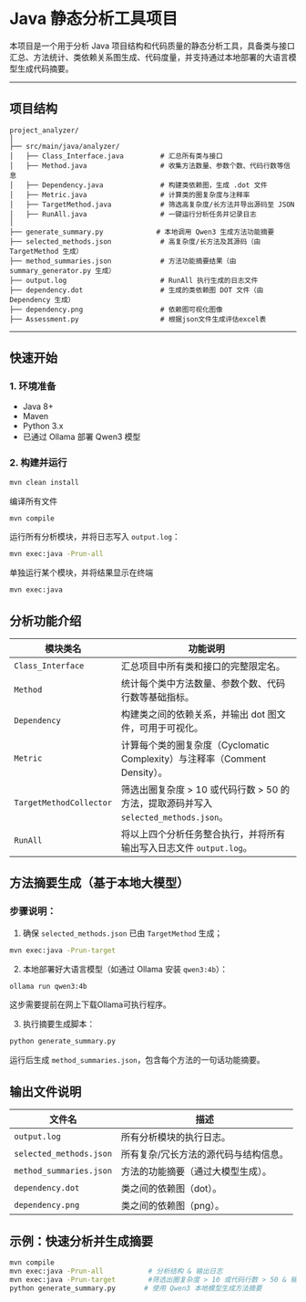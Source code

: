 # Java 静态分析工具项目

本项目是一个用于分析 Java 项目结构和代码质量的静态分析工具，具备类与接口汇总、方法统计、类依赖关系图生成、代码度量，并支持通过本地部署的大语言模型生成代码摘要。

---

##  项目结构

```
project_analyzer/
│
├── src/main/java/analyzer/
│   ├── Class_Interface.java         # 汇总所有类与接口
│   ├── Method.java                  # 收集方法数量、参数个数、代码行数等信息
│   ├── Dependency.java              # 构建类依赖图，生成 .dot 文件
│   ├── Metric.java                  # 计算类的圈复杂度与注释率
│   ├── TargetMethod.java            # 筛选高复杂度/长方法并导出源码至 JSON
│   ├── RunAll.java                  # 一键运行分析任务并记录日志
│
├── generate_summary.py             # 本地调用 Qwen3 生成方法功能摘要
├── selected_methods.json            # 高复杂度/长方法及其源码（由 TargetMethod 生成）
├── method_summaries.json            # 方法功能摘要结果（由 summary_generator.py 生成）
├── output.log                       # RunAll 执行生成的日志文件
├── dependency.dot                   # 生成的类依赖图 DOT 文件（由 Dependency 生成）
├── dependency.png                   # 依赖图可视化图像
├── Assessment.py					 # 根据json文件生成评估excel表
```

---

##  快速开始

###  1. 环境准备

- Java 8+
- Maven
- Python 3.x
- 已通过 Ollama 部署 Qwen3 模型

###  2. 构建并运行

```bash
mvn clean install
```

编译所有文件

```bash
mvn compile  
```

运行所有分析模块，并将日志写入 `output.log`：

```bash
mvn exec:java -Prun-all
```

单独运行某个模块，并将结果显示在终端

```bash
mvn exec:java
```

##  分析功能介绍

| 模块类名                | 功能说明                                                     |
| ----------------------- | ------------------------------------------------------------ |
| `Class_Interface`       | 汇总项目中所有类和接口的完整限定名。                         |
| `Method`                | 统计每个类中方法数量、参数个数、代码行数等基础指标。         |
| `Dependency`            | 构建类之间的依赖关系，并输出 dot 图文件，可用于可视化。      |
| `Metric`                | 计算每个类的圈复杂度（Cyclomatic Complexity）与注释率（Comment Density）。 |
| `TargetMethodCollector` | 筛选出圈复杂度 > 10 或代码行数 > 50 的方法，提取源码并写入 `selected_methods.json`。 |
| `RunAll`                | 将以上四个分析任务整合执行，并将所有输出写入日志文件 `output.log`。 |

##  方法摘要生成（基于本地大模型）

###  步骤说明：

1. 确保 `selected_methods.json` 已由 `TargetMethod` 生成；

```bash
mvn exec:java -Prun-target 
```

2. 本地部署好大语言模型（如通过 Ollama 安装 `qwen3:4b`）：

```bash
ollama run qwen3:4b
```

这步需要提前在网上下载Ollama可执行程序。

3. 执行摘要生成脚本：

```bash
python generate_summary.py
```

运行后生成 `method_summaries.json`，包含每个方法的一句话功能摘要。

##  输出文件说明

| 文件名                  | 描述                                  |
| ----------------------- | ------------------------------------- |
| `output.log`            | 所有分析模块的执行日志。              |
| `selected_methods.json` | 所有复杂/冗长方法的源代码与结构信息。 |
| `method_summaries.json` | 方法的功能摘要（通过大模型生成）。    |
| `dependency.dot`        | 类之间的依赖图（dot）。               |
| `dependency.png`        | 类之间的依赖图（png）。               |

##  示例：快速分析并生成摘要

```bash
mvn compile 
mvn exec:java -Prun-all           # 分析结构 & 输出日志
mvn exec:java -Prun-target    	  #筛选出圈复杂度 > 10 或代码行数 > 50 & 输出json文件
python generate_summary.py       # 使用 Qwen3 本地模型生成方法摘要
```